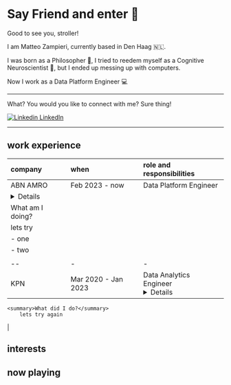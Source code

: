 # Say Friend and enter 👋
Good to see you, stroller!

I am Matteo Zampieri, currently based in Den Haag 🇳🇱.

I was born as a Philosopher 💭, I tried to reedem myself as a Cognitive Neuroscientist 🧠, but I ended up messing up with computers. 

Now I work as a Data Platform Engineer 💻

---
What? You would you like to connect with me? Sure thing!

[![Linkedin](https://i.stack.imgur.com/gVE0j.png) LinkedIn](https://www.linkedin.com/in/mattzampieri/)


<!-- Would you prefer to have a quick chat? Book a slot below 📅 -->

---
## work experience
| company | when | role and responsibilities |
|:--------|:-----|:--------------------------|
| ABN AMRO| Feb 2023 - now | Data Platform Engineer  <br> |
| <details> |
 |   <summary>What am I doing?</summary> |
 |       lets try |
 |       - one |
 |       - two |
 |   </details>|
|--|-|-|
| KPN | Mar 2020 - Jan 2023 | Data Analytics Engineer <br> <details>
    <summary>What did I do?</summary>
        lets try again
</details>|

## interests

## now playing 


<!--
**zampierimatteo91/zampierimatteo91** is a ✨ _special_ ✨ repository because its `README.md` (this file) appears on your GitHub profile.

Here are some ideas to get you started:

- 🔭 I’m currently working on ...
- 🌱 I’m currently learning ...
- 👯 I’m looking to collaborate on ...
- 🤔 I’m looking for help with ...
- 💬 Ask me about ...
- 📫 How to reach me: ...
- 😄 Pronouns: ...
- ⚡ Fun fact: ...
-->

